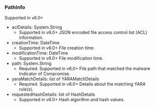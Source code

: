 ### PathInfo
Supported in v6.0+

- aclDetails: System.String
  - Supported in v6.0+
  JSON encoded file access control list (ACL) information.
- creationTime: DateTime
  - Supported in v6.0+
  File creation time.
- modificationTime: DateTime
  - Supported in v6.0+
  File modification time.
- path: System.String
  - Required. Supported in v6.0+
  File path that matched the malware Indicator of Compromise.
- yaraMatchDetails: list of YARAMatchDetails
  - Required. Supported in v6.0+
  Details about the matching YARA rule(s).
- requestedHashDetails: list of HashDetails
  - Supported in v6.0+
  Hash algorithm and hash values.
